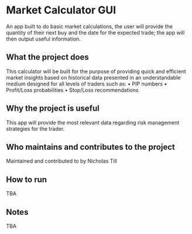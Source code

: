 # Market Calculator GUI
An app built to do basic market calculations, the user will provide the quantity of their next buy and the date for the expected trade;
the app will then output useful information.

## What the project does
This calculator will be built for the purpose of providing quick and efficient market insights based on
historical data presented in an understandable medium designed for all levels of traders such as:
•	PIP numbers
•	Profit/Loss probabilities
•	Stop/Loss recommendations

## Why the project is useful
This app will provide the most relevant data regarding risk management strategies for
the trader.

## Who maintains and contributes to the project
Maintained and contributed to by Nicholas Till

## How to run
TBA

## Notes
TBA


